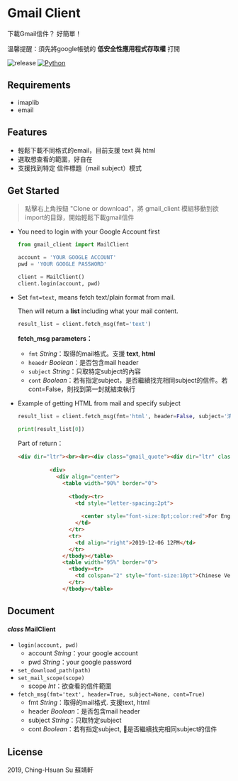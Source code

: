 # Gmail Client

下載Gmail信件？ 好簡單！

溫馨提醒：須先將google帳號的 **低安全性應用程式存取權** 打開

![release](https://img.shields.io/badge/release-v1.0.2-blue.svg) [![Python](https://img.shields.io/badge/python-3.7-blue.svg)](https://www.python.org/downloads/release/python-370/)



## Requirements

* imaplib
* email



## Features

* 輕鬆下載不同格式的email，目前支援 text 與 html
* 選取想查看的範圍，好自在
* 支援找到特定 信件標題（mail subject）模式



## Get Started

> 點擊右上角按鈕 "Clone or download"，將 gmail_client 模組移動到欲import的目錄，開始輕鬆下載gmail信件

* You need to login with your Google Account first

  ~~~python
  from gmail_client import MailClient
  
  account = 'YOUR GOOGLE ACCOUNT'
  pwd = 'YOUR GOOGLE PASSWORD'
  
  client = MailClient()
  client.login(account, pwd)
  ~~~

* Set `fmt=text`, means fetch text/plain format from mail.

  Then will return a **list** including what your mail content.

  ~~~python
  result_list = client.fetch_msg(fmt='text')
  ~~~

  

  **fetch_msg parameters：**

  * `fmt` *String*：取得的mail格式。支援 **text**, **html**
  * `heaedr` *Boolean*：是否包含mail header
  * `subject` *String*：只取特定subject的內容
  * `cont` *Boolean*：若有指定subject，是否繼續找完相同subject的信件。若cont=False，則找到第一封就結束執行

* Example of getting HTML from mail and specify subject

  ~~~python
  result_list = client.fetch_msg(fmt='html', header=False, subject='清大校務訊息系統', cont=False)
  
  print(result_list[0])
  ~~~

  Part of return：

  ~~~html
  <div dir="ltr"><br><br><div class="gmail_quote"><div dir="ltr" class="gmail_attr">---------- Forwarded message ---------<br>寄件者： <strong class="gmail_sendername" dir="auto">清大校務訊息系統</strong> <span dir="auto">&lt;<a href="mailto:nthumsg@my.nthu.edu.tw">nthumsg@my.nthu.edu.tw</a>&gt;</span><br>Date: 2019年12月6日 週五 下午12:43<br>Subject: &lt;NTHU Bulletin Board&gt;<br>To:  &lt;<a href="mailto:music1353@gmail.com">music1353@gmail.com</a>&gt;<br></div><br><br>
            
            <div>
              <div align="center">
                <table width="90%" border="0">
                  
                  <tbody><tr>
                    <td style="letter-spacing:2pt">
                      
                      <center style="font-size:8pt;color:red">For English version, please scroll down through the Chinese version.</center>
                    </td>
                  </tr>
                  <tr>
                    <td align="right">2019-12-06 12PM</td>
                  </tr>
                </tbody></table>
                <table width="95%" border="0">
                  <tbody><tr>
                    <td colspan="2" style="font-size:10pt">Chinese Version</td>
                  </tr>
                </tbody></table>
  ~~~



## Document

#### *class* **MailClient**

* `login(account, pwd)`
  * account *String*：your google account 
  * pwd *String*：your google password 
* `set_download_path(path)`
* `set_mail_scope(scope)`
  - scope *Int*：欲查看的信件範圍
* `fetch_msg(fmt='text', header=True, subject=None, cont=True)`
  * fmt *String*：取得的mail格式. 支援text, html
  * header *Boolean*：是否包含mail header
  * subject *String*：只取特定subject
  * cont *Boolean*：若有指定subject, 是否繼續找完相同subject的信件



## License

2019, Ching-Hsuan Su 蘇靖軒